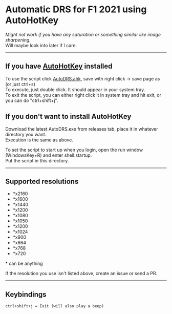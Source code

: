 # Automatic DRS for F1 2021 using AutoHotKey

_Might not work if you have any saturation or something similar like image sharpening._  
Will maybe look into later if I care.

---

## If you have [AutoHotKey](https://www.autohotkey.com/) installed

To use the script click [AutoDRS.ahk](https://raw.githubusercontent.com/SileNce5k/Auto_DRS_F1_2021/master/AutoDRS.ahk), save with right click -> save page as (or just ctrl+s)  
To execute, just double click. It should appear in your system tray.  
To exit the script, you can either right click it in system tray and hit exit, or you can do "ctrl+shift+j".

## If you don't want to install AutoHotKey

Download the latest AutoDRS.exe from releases tab, place it in whatever directory you want.  
Execution is the same as above.

To set the script to start up when you login, open the run window (WindowsKey+R) and enter shell:startup.  
Put the script in this directory.

---

## Supported resolutions

* *x2160
* *x1600
* *x1440
* *x1200
* *x1080
* *x1050
* *x1200
* *x1024
* *x900
* *x864
* *x768
* *x720

\* can be anything  

If the resolution you use isn't listed above, create an issue or send a PR.

---

## Keybindings

```text
ctrl+shift+j = Exit (will also play a beep) 
```
